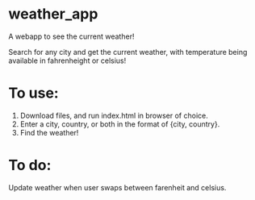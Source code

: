 # weather_app

A webapp to see the current weather!

Search for any city and get the current weather, with temperature being available in fahrenheight or celsius!

# To use:
1) Download files, and run index.html in browser of choice.
2) Enter a city, country, or both in the format of {city, country}.
3) Find the weather!

# To do:
Update weather when user swaps between farenheit and celsius.
